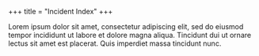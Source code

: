 +++
title = "Incident Index"
+++

Lorem ipsum dolor sit amet, consectetur adipiscing elit, sed do eiusmod tempor incididunt ut labore et dolore magna aliqua. Tincidunt dui ut ornare lectus sit amet est placerat. Quis imperdiet massa tincidunt nunc.
